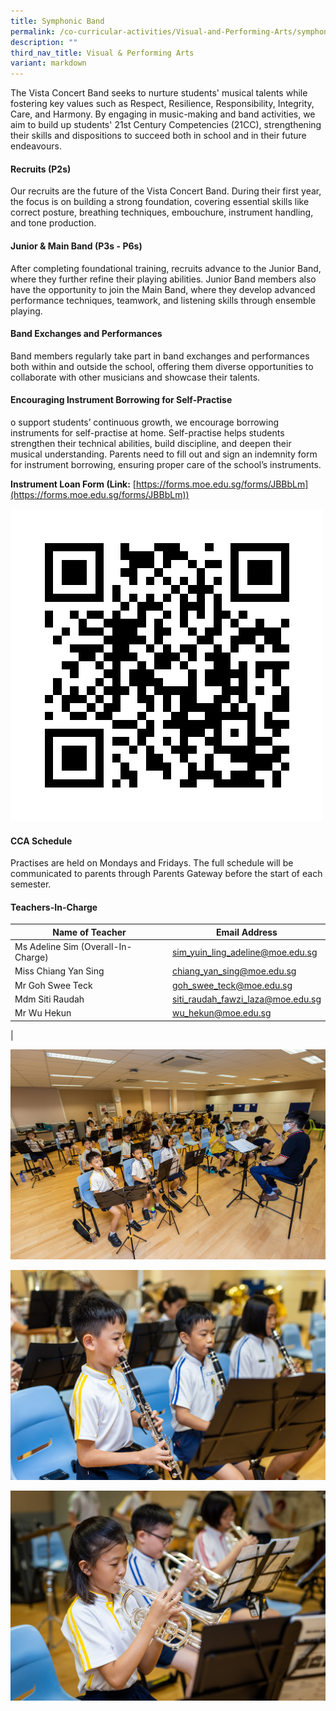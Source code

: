 ```yaml
---
title: Symphonic Band
permalink: /co-curricular-activities/Visual-and-Performing-Arts/symphonic-band/
description: ""
third_nav_title: Visual & Performing Arts
variant: markdown
---
```

The Vista Concert Band seeks to nurture students' musical talents while fostering key values such as Respect, Resilience, Responsibility, Integrity, Care, and Harmony. By engaging in music-making and band activities, we aim to build up students' 21st Century Competencies (21CC), strengthening their skills and dispositions to succeed both in school and in their future endeavours.

#### Recruits (P2s)
Our recruits are the future of the Vista Concert Band. During their first year, the focus is on building a strong foundation, covering essential skills like correct posture, breathing techniques, embouchure, instrument handling, and tone production.

#### Junior & Main Band (P3s - P6s)
After completing foundational training, recruits advance to the Junior Band, where they further refine their playing abilities. Junior Band members also have the opportunity to join the Main Band, where they develop advanced performance techniques, teamwork, and listening skills through ensemble playing.

#### Band Exchanges and Performances
Band members regularly take part in band exchanges and performances both within and outside the school, offering them diverse opportunities to collaborate with other musicians and showcase their talents.

#### Encouraging Instrument Borrowing for Self-Practise
o support students’ continuous growth, we encourage borrowing instruments for self-practise at home. Self-practise helps students strengthen their technical abilities, build discipline, and deepen their musical understanding. Parents need to fill out and sign an indemnity form for instrument borrowing, ensuring proper care of the school’s instruments.

**Instrument Loan Form (Link:** [https://forms.moe.edu.sg/forms/JBBbLm](https://forms.moe.edu.sg/forms/JBBbLm))

![](/images/bandqr.png)

#### CCA Schedule
Practises are held on Mondays and Fridays. The full schedule will be communicated to parents through Parents Gateway before the start of each semester.

#### Teachers-In-Charge

| Name of Teacher | Email Address |
|---|---|
| Ms Adeline Sim (Overall-In-Charge) | [sim_yuin_ling_adeline@moe.edu.sg](mailto:sim_yuin_ling_adeline@moe.edu.sg) |
| Miss Chiang Yan Sing | [chiang_yan_sing@moe.edu.sg](mailto:chiang_yan_sing@moe.edu.sg) |
| Mr Goh Swee Teck | [goh_swee_teck@moe.edu.sg](mailto:goh_swee_teck@moe.edu.sg)  |
| Mdm Siti Raudah | [siti_raudah_fawzi_laza@moe.edu.sg](mailto:siti_raudah_fawzi_laza@moe.edu.sg) |
| Mr Wu Hekun | [wu_hekun@moe.edu.sg](mailto:wu_hekun@moe.edu.sg) |
|

![](/images/CCA/VAPA/band1.jpg)

![](/images/CCA/VAPA/band2.jpg)

![](/images/CCA/VAPA/band3.jpg)